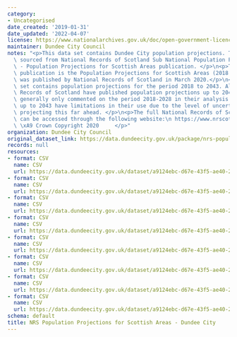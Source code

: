 ```yaml
---
category:
- Uncategorised
date_created: '2019-01-31'
date_updated: '2022-04-07'
license: https://www.nationalarchives.gov.uk/doc/open-government-licence/version/3/
maintainer: Dundee City Council
notes: "<p>This data set contains Dundee City population projections. The data is\
  \ sourced from National Records of Scotland Sub National Population Projections\
  \ - Population Projections for Scottish Areas publication. </p>\n<p>The most recent\
  \ publication is the Population Projections for Scottish Areas (2018 based) which\
  \ was published by National Records of Scotland in March 2020.</p>\n<p>The data\
  \ set contains population projections for the period 2018 to 2043. Although National\
  \ Records of Scotland have published population projections up to 2043 they have\
  \ generally only commented on the period 2018-2028 in their analysis. Projections\
  \ up to 2043 have limitations in their use due to the level of uncertainty with\
  \ projecting this far ahead. </p>\n<p>The full National Records of Scotland publication\
  \ can be accessed through the following website:\n https://www.nrscotland.gov.uk/statistics-and-data/statistics/statistics-by-theme/population/population-projections/sub-national-population-projections/2018-based\n\
  \ \xA9 Crown Copyright 2020     </p>"
organization: Dundee City Council
original_dataset_link: https://data.dundeecity.gov.uk/package/nrs-population-projections-dundee-city
records: null
resources:
- format: CSV
  name: CSV
  url: https://data.dundeecity.gov.uk/dataset/a9124ebc-d67e-43f5-ae40-22a421d449d5/resource/c9248dbf-3fe9-4b40-897d-3329bc491e64/download/dundee_projected_population.csv
- format: CSV
  name: CSV
  url: https://data.dundeecity.gov.uk/dataset/a9124ebc-d67e-43f5-ae40-22a421d449d5/resource/bbaf15d7-ef0e-43b1-8ba4-cfe4d969730b/download/dundee_projections_persons_singleyrage.csv
- format: CSV
  name: CSV
  url: https://data.dundeecity.gov.uk/dataset/a9124ebc-d67e-43f5-ae40-22a421d449d5/resource/6b66b565-70fc-472f-93dc-d18f80df2053/download/dundee_projections_males_singleyrage.csv
- format: CSV
  name: CSV
  url: https://data.dundeecity.gov.uk/dataset/a9124ebc-d67e-43f5-ae40-22a421d449d5/resource/64c958d3-e5f0-43ef-843f-f26e0ada323c/download/dundee_projections_females_singleyrage.csv
- format: CSV
  name: CSV
  url: https://data.dundeecity.gov.uk/dataset/a9124ebc-d67e-43f5-ae40-22a421d449d5/resource/abdd7955-eeb7-418f-a118-b24763694547/download/dundee_persons.csv
- format: CSV
  name: CSV
  url: https://data.dundeecity.gov.uk/dataset/a9124ebc-d67e-43f5-ae40-22a421d449d5/resource/d55a21b7-7863-4454-ad69-f2b3e0cf423f/download/dundee_females_single_yr_age.csv
- format: CSV
  name: CSV
  url: https://data.dundeecity.gov.uk/dataset/a9124ebc-d67e-43f5-ae40-22a421d449d5/resource/51468b41-7ed4-4a75-8935-ae4215aad335/download/dundee_males_single_yr_age.csv
- format: CSV
  name: CSV
  url: https://data.dundeecity.gov.uk/dataset/a9124ebc-d67e-43f5-ae40-22a421d449d5/resource/584ac7e3-c710-4a4c-95b9-901797039f05/download/dundee_persons_single_yr_age.csv
schema: default
title: NRS Population Projections for Scottish Areas - Dundee City
---
```

